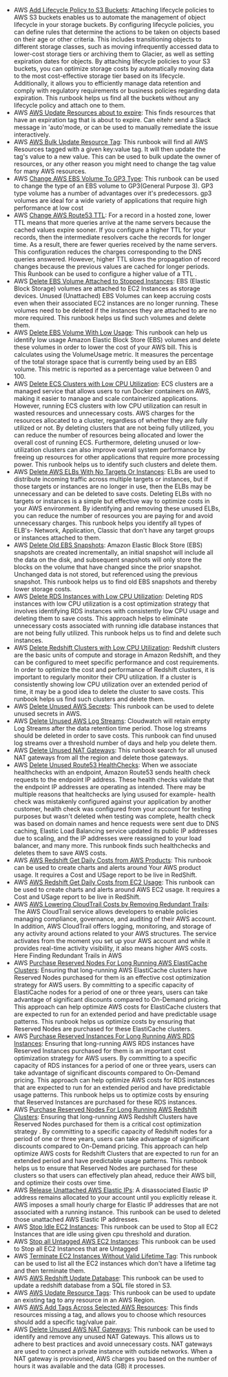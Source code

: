* AWS [Add Lifecycle Policy to S3 Buckets](https://github.com/unskript/Awesome-CloudOps-Automation/tree/master/AWS/AWS_Add_Lifecycle_Policy_To_S3_Buckets.ipynb): Attaching lifecycle policies to AWS S3 buckets enables us to automate the management of object lifecycle in your storage buckets. By configuring lifecycle policies, you can define rules that determine the actions to be taken on objects based on their age or other criteria. This includes transitioning objects to different storage classes, such as moving infrequently accessed data to lower-cost storage tiers or archiving them to Glacier, as well as setting expiration dates for objects. By attaching lifecycle policies to your S3 buckets, you can optimize storage costs by automatically moving data to the most cost-effective storage tier based on its lifecycle. Additionally, it allows you to efficiently manage data retention and comply with regulatory requirements or business policies regarding data expiration. This runbook helps us find all the buckets without any lifecycle policy and attach one to them.
* AWS [AWS Update Resources about to expire](https://github.com/unskript/Awesome-CloudOps-Automation/tree/master/AWS/AWS_Add_Tag_Across_Selected_AWS_Resources.ipynb): This finds resources that have an expiration tag that is about to expire.  Can eitehr send a Slack message in 'auto'mode, or can be used to manually remediate the issue interactively.
* AWS [AWS Bulk Update Resource Tag](https://github.com/unskript/Awesome-CloudOps-Automation/tree/master/AWS/AWS_Bulk_Update_Resource_Tag.ipynb): This runbook will find all AWS Resources tagged with a given key:value tag.  It will then update the tag's value to a new value. This can be used to bulk update the owner of resources, or any other reason you might need to change the tag value for many AWS resources.
* AWS [Change AWS EBS Volume To GP3 Type](https://github.com/unskript/Awesome-CloudOps-Automation/tree/master/AWS/AWS_Change_EBS_Volume_To_GP3_Type.ipynb): This runbook can be used to change the type of an EBS volume to GP3(General Purpose 3). GP3 type volume has a number of advantages over it's predecessors. gp3 volumes are ideal for a wide variety of applications that require high performance at low cost
* AWS [Change AWS Route53 TTL](https://github.com/unskript/Awesome-CloudOps-Automation/tree/master/AWS/AWS_Change_Route53_TTL.ipynb): For a record in a hosted zone, lower TTL means that more queries arrive at the name servers because the cached values expire sooner. If you configure a higher TTL for your records, then the intermediate resolvers cache the records for longer time. As a result, there are fewer queries received by the name servers. This configuration reduces the charges corresponding to the DNS queries answered. However, higher TTL slows the propagation of record changes because the previous values are cached for longer periods. This Runbook can be used to configure a higher value of a TTL .
* AWS [Delete EBS Volume Attached to Stopped Instances](https://github.com/unskript/Awesome-CloudOps-Automation/tree/master/AWS/AWS_Delete_EBS_Volumes_Attached_To_Stopped_Instances.ipynb): EBS (Elastic Block Storage) volumes are attached to EC2 Instances as storage devices. Unused (Unattached) EBS Volumes can keep accruing costs even when their associated EC2 instances are no longer running. These volumes need to be deleted if the instances they are attached to are no more required. This runbook helps us find such volumes and delete them.
* AWS [Delete EBS Volume With Low Usage](https://github.com/unskript/Awesome-CloudOps-Automation/tree/master/AWS/AWS_Delete_EBS_Volumes_With_Low_Usage.ipynb): This runbook can help us identify low usage Amazon Elastic Block Store (EBS) volumes and delete these volumes in order to lower the cost of your AWS bill. This is calculates using the VolumeUsage metric. It measures the percentage of the total storage space that is currently being used by an EBS volume. This metric is reported as a percentage value between 0 and 100.
* AWS [Delete ECS Clusters with Low CPU Utilization](https://github.com/unskript/Awesome-CloudOps-Automation/tree/master/AWS/AWS_Delete_ECS_Clusters_with_Low_CPU_Utilization.ipynb): ECS clusters are a managed service that allows users to run Docker containers on AWS, making it easier to manage and scale containerized applications. However, running ECS clusters with low CPU utilization can result in wasted resources and unnecessary costs. AWS charges for the resources allocated to a cluster, regardless of whether they are fully utilized or not. By deleting clusters that are not being fully utilized, you can reduce the number of resources being allocated and lower the overall cost of running ECS. Furthermore, deleting unused or low-utilization clusters can also improve overall system performance by freeing up resources for other applications that require more processing power. This runbook helps us to identify such clusters and delete them.
* AWS [Delete AWS ELBs With No Targets Or Instances](https://github.com/unskript/Awesome-CloudOps-Automation/tree/master/AWS/AWS_Delete_ELBs_With_No_Targets_Or_Instances.ipynb): ELBs are used to distribute incoming traffic across multiple targets or instances, but if those targets or instances are no longer in use, then the ELBs may be unnecessary and can be deleted to save costs. Deleting ELBs with no targets or instances is a simple but effective way to optimize costs in your AWS environment. By identifying and removing these unused ELBs, you can reduce the number of resources you are paying for and avoid unnecessary charges. This runbook helps you identify all types of ELB's- Network, Application, Classic that don't have any target groups or instances attached to them.
* AWS [Delete Old EBS Snapshots](https://github.com/unskript/Awesome-CloudOps-Automation/tree/master/AWS/AWS_Delete_Old_EBS_Snapshots.ipynb): Amazon Elastic Block Store (EBS) snapshots are created incrementally, an initial snapshot will include all the data on the disk, and subsequent snapshots will only store the blocks on the volume that have changed since the prior snapshot. Unchanged data is not stored, but referenced using the previous snapshot. This runbook helps us to find old EBS snapshots and thereby lower storage costs.
* AWS [Delete RDS Instances with Low CPU Utilization](https://github.com/unskript/Awesome-CloudOps-Automation/tree/master/AWS/AWS_Delete_RDS_Instances_with_Low_CPU_Utilization.ipynb): Deleting RDS instances with low CPU utilization is a cost optimization strategy that involves identifying RDS instances with consistently low CPU usage and deleting them to save costs. This approach helps to eliminate unnecessary costs associated with running idle database instances that are not being fully utilized. This runbook helps us to find and delete such instances.
* AWS [Delete Redshift Clusters with Low CPU Utilization](https://github.com/unskript/Awesome-CloudOps-Automation/tree/master/AWS/AWS_Delete_Redshift_Clusters_with_Low_CPU_Utilization.ipynb): Redshift clusters are the basic units of compute and storage in Amazon Redshift, and they can be configured to meet specific performance and cost requirements. In order to optimize the cost and performance of Redshift clusters, it is important to regularly monitor their CPU utilization. If a cluster is consistently showing low CPU utilization over an extended period of time, it may be a good idea to delete the cluster to save costs. This runbook helps us find such clusters and delete them.
* AWS [Delete Unused AWS Secrets](https://github.com/unskript/Awesome-CloudOps-Automation/tree/master/AWS/AWS_Delete_Unused_AWS_Secrets.ipynb): This runbook can be used to delete unused secrets in AWS.
* AWS [Delete Unused AWS Log Streams](https://github.com/unskript/Awesome-CloudOps-Automation/tree/master/AWS/AWS_Delete_Unused_Log_Streams.ipynb): Cloudwatch will retain empty Log Streams after the data retention time period. Those log streams should be deleted in order to save costs. This runbook can find unused log streams over a threshold number of days and help you delete them.
* AWS [Delete Unused NAT Gateways](https://github.com/unskript/Awesome-CloudOps-Automation/tree/master/AWS/AWS_Delete_Unused_NAT_Gateways.ipynb): This runbook search for all unused NAT gateways from all the region and delete those gateways.
* AWS [Delete Unused Route53 HealthChecks](https://github.com/unskript/Awesome-CloudOps-Automation/tree/master/AWS/AWS_Delete_Unused_Route53_Healthchecks.ipynb): When we associate healthchecks with an endpoint, Amazon Route53 sends health check requests to the endpoint IP address. These health checks validate that the endpoint IP addresses are operating as intended. There may be multiple reasons that healtchecks are lying usused for example- health check was mistakenly configured against your application by another customer, health check was configured from your account for testing purposes but wasn't deleted when testing was complete, health check was based on domain names and hence requests were sent due to DNS caching,  Elastic Load Balancing service updated its public IP addresses due to scaling, and the IP addresses were reassigned to your load balancer, and many more. This runbook finds such healthchecks and deletes them to save AWS costs.
* AWS [AWS Redshift Get Daily Costs from AWS Products](https://github.com/unskript/Awesome-CloudOps-Automation/tree/master/AWS/AWS_Get_Redshift_Daily_Product_Costs.ipynb): This runbook can be used to create charts and alerts around Your AWS product usage. It requires a Cost and USage report to be live in RedShift.
* AWS [AWS Redshift Get Daily Costs from EC2 Usage](https://github.com/unskript/Awesome-CloudOps-Automation/tree/master/AWS/AWS_Get_Redshift_EC2_Daily_Costs.ipynb): This runbook can be used to create charts and alerts around AWS EC2 usage. It requires a Cost and USage report to be live in RedShift.
* AWS [AWS Lowering CloudTrail Costs by Removing Redundant Trails](https://github.com/unskript/Awesome-CloudOps-Automation/tree/master/AWS/AWS_Lowering_AWS_CloudTrail_Costs_by_Removing_Redundant_Trails.ipynb): The AWS CloudTrail service allows developers to enable policies managing compliance, governance, and auditing of their AWS account. In addition, AWS CloudTrail offers logging, monitoring, and storage of any activity around actions related to your AWS structures. The service activates from the moment you set up your AWS account and while it provides real-time activity visibility, it also means higher AWS costs. Here Finding Redundant Trails in AWS
* AWS [Purchase Reserved Nodes For Long Running AWS ElastiCache Clusters](https://github.com/unskript/Awesome-CloudOps-Automation/tree/master/AWS/AWS_Purchase_Reserved_Cache_Nodes_For_Long_Running_ElastiCache_Clusters.ipynb): Ensuring that long-running AWS ElastiCache clusters have Reserved Nodes purchased for them is an effective cost optimization strategy for AWS users. By committing to a specific capacity of ElastiCache nodes for a period of one or three years, users can take advantage of significant discounts compared to On-Demand pricing. This approach can help optimize AWS costs for ElastiCache clusters that are expected to run for an extended period and have predictable usage patterns. This runbook helps us optimize costs by ensuring that Reserved Nodes are purchased for these ElastiCache clusters.
* AWS [Purchase Reserved Instances For Long Running AWS RDS Instances](https://github.com/unskript/Awesome-CloudOps-Automation/tree/master/AWS/AWS_Purchase_Reserved_Instances_For_Long_Running_RDS_Instances.ipynb): Ensuring that long-running AWS RDS instances have Reserved Instances purchased for them is an important cost optimization strategy for AWS users. By committing to a specific capacity of RDS instances for a period of one or three years, users can take advantage of significant discounts compared to On-Demand pricing. This approach can help optimize AWS costs for RDS instances that are expected to run for an extended period and have predictable usage patterns. This runbook helps us to optimize costs by ensuring that Reserved Instances are purchased for these RDS instances.
* AWS [Purchase Reserved Nodes For Long Running AWS Redshift Clusters](https://github.com/unskript/Awesome-CloudOps-Automation/tree/master/AWS/AWS_Purchase_Reserved_Nodes_For_Long_Running_Redshift_Clusters.ipynb): Ensuring that long-running AWS Redshift Clusters have Reserved Nodes purchased for them is a critical cost optimization strategy . By committing to a specific capacity of Redshift nodes for a period of one or three years, users can take advantage of significant discounts compared to On-Demand pricing. This approach can help optimize AWS costs for Redshift Clusters that are expected to run for an extended period and have predictable usage patterns. This runbook helps us to ensure that Reserved Nodes are purchased for these clusters so that users can effectively plan ahead, reduce their AWS bill, and optimize their costs over time.
* AWS [Release Unattached AWS Elastic IPs](https://github.com/unskript/Awesome-CloudOps-Automation/tree/master/AWS/AWS_Release_Unattached_Elastic_IPs.ipynb): A disassociated Elastic IP address remains allocated to your account until you explicitly release it. AWS imposes a small hourly charge for Elastic IP addresses that are not associated with a running instance. This runbook can be used to deleted those unattached AWS Elastic IP addresses.
* AWS [Stop Idle EC2 Instances](https://github.com/unskript/Awesome-CloudOps-Automation/tree/master/AWS/AWS_Stop_Idle_EC2_Instances.ipynb): This runbook can be used to Stop all EC2 Instances that are idle using given cpu threshold and duration.
* AWS [Stop all Untagged AWS EC2 Instances](https://github.com/unskript/Awesome-CloudOps-Automation/tree/master/AWS/AWS_Stop_Untagged_EC2_Instances.ipynb): This runbook can be used to Stop all EC2 Instances that are Untagged
* AWS [Terminate EC2 Instances Without Valid Lifetime Tag](https://github.com/unskript/Awesome-CloudOps-Automation/tree/master/AWS/AWS_Terminate_EC2_Instances_Without_Valid_Lifetime_Tag.ipynb): This runbook can be used to list all the EC2 instances which don't have a lifetime tag and then terminate them.
* AWS [AWS Redshift Update Database](https://github.com/unskript/Awesome-CloudOps-Automation/tree/master/AWS/AWS_Update_Redshift_Database.ipynb): This runbook can be used to update a redshift database from a SQL file stored in S3.
* AWS [AWS Update Resource Tags](https://github.com/unskript/Awesome-CloudOps-Automation/tree/master/AWS/AWS_Update_Resource_Tags.ipynb): This runbook can be used to update an existing tag to any resource in an AWS Region.
* AWS [AWS Add Tags Across Selected AWS Resources](https://github.com/unskript/Awesome-CloudOps-Automation/tree/master/AWS/AWS_Update_Resources_About_To_Expire.ipynb): This finds resources missing a tag, and allows you to choose which resources should add a specific tag/value pair.
* AWS [Delete Unused AWS NAT Gateways](https://github.com/unskript/Awesome-CloudOps-Automation/tree/master/AWS/Delete_Unused_AWS_NAT_Gateways.ipynb): This runbook can be used to identify and remove any unused NAT Gateways. This allows us to adhere to best practices and avoid unnecessary costs. NAT gateways are used to connect a private instance with outside networks. When a NAT gateway is provisioned, AWS charges you based on the number of hours it was available and the data (GB) it processes.
